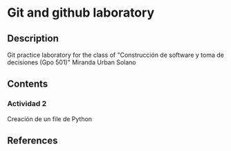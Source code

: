 # Git and github laboratory

## Description
Git practice laboratory for the class of "Construcción de software y toma de decisiones (Gpo 501)"
Miranda Urban Solano

## Contents
### Actividad 2
Creación de un file de Python

## References
